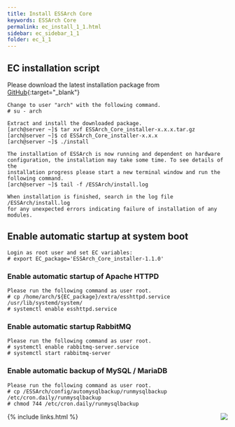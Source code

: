 ```yaml
---
title: Install ESSArch Core
keywords: ESSArch Core
permalink: ec_install_1_1.html
sidebar: ec_sidebar_1_1
folder: ec_1_1
---
```


## EC installation script

Please download the latest installation package from  [GitHub](https://github.com/ESSolutions/ESSArch_Core/releases/latest){:target="_blank"}

    Change to user "arch" with the following command.
    # su - arch

    Extract and install the downloaded package.
    [arch@server ~]$ tar xvf ESSArch_Core_installer-x.x.x.tar.gz
    [arch@server ~]$ cd ESSArch_Core_installer-x.x.x
    [arch@server ~]$ ./install

    The installation of ESSArch is now running and dependent on hardware
    configuration, the installation may take some time. To see details of the
    installation progress please start a new terminal window and run the
    following command.
    [arch@server ~]$ tail -f /ESSArch/install.log

    When installation is finished, search in the log file /ESSArch/install.log
    for any unexpected errors indicating failure of installation of any modules.

## Enable automatic startup at system boot

    Login as root user and set EC variables:
    # export EC_package='ESSArch_Core_installer-1.1.0'

### Enable automatic startup of Apache HTTPD

    Please run the following command as user root.
    # cp /home/arch/${EC_package}/extra/esshttpd.service /usr/lib/systemd/system/
    # systemctl enable esshttpd.service    

### Enable automatic startup RabbitMQ

    Please run the following command as user root.
    # systemctl enable rabbitmq-server.service
    # systemctl start rabbitmq-server

### Enable automatic backup of MySQL / MariaDB

    Please run the following command as user root.
    # cp /ESSArch/config/automysqlbackup/runmysqlbackup /etc/cron.daily/runmysqlbackup
    # chmod 744 /etc/cron.daily/runmysqlbackup

[<img align="right" src="images/n.png">](ec_safety_backup_procedures_1_1.html)

{% include links.html %}
